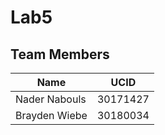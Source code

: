 # Lab5 
## Team Members
| Name             | UCID           |
|------------------|----------------|
| Nader Nabouls    | 30171427       |  
| Brayden Wiebe    | 30180034       |